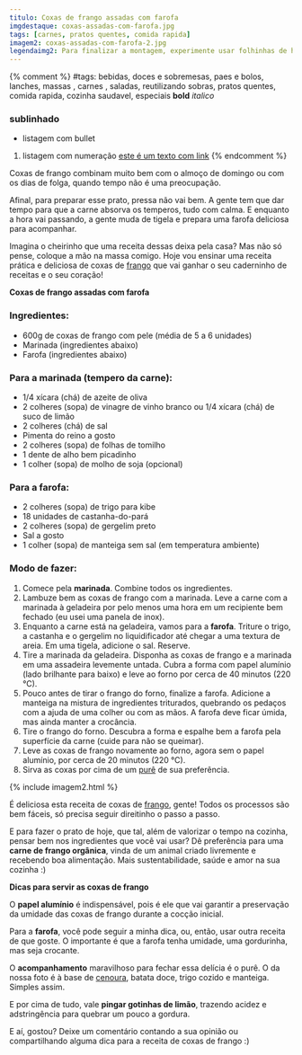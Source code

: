 ```yaml
---
titulo: Coxas de frango assadas com farofa
imgdestaque: coxas-assadas-com-farofa.jpg
tags: [carnes, pratos quentes, comida rapida]
imagem2: coxas-assadas-com-farofa-2.jpg
legendaimg2: Para finalizar a montagem, experimente usar folhinhas de hortelã. 
---
```

{% comment %}
#tags: bebidas, doces e sobremesas, paes e bolos, lanches, massas , carnes , saladas, reutilizando sobras, pratos quentes, comida rapida, cozinha saudavel, especiais
**bold**
*italico*
### sublinhado
* listagem com bullet
1. listagem com numeração
[este é um texto com link](https://www.enderecodolink.com)
{% endcomment %}

Coxas de frango combinam muito bem com o almoço de domingo ou com os dias de folga, quando tempo não é uma preocupação. 

Afinal, para preparar esse prato, pressa não vai bem. A gente tem que dar tempo para que a carne absorva os temperos, tudo com calma. E enquanto a hora vai passando, a gente muda de tigela e prepara uma farofa deliciosa para acompanhar.

Imagina o cheirinho que uma receita dessas deixa pela casa? Mas não só pense, coloque a mão na massa comigo. Hoje vou ensinar uma receita prática e deliciosa de coxas de [frango](http://paneladepau.com.br/frango-frito/) que vai ganhar o seu caderninho de receitas e o seu coração!

**Coxas de frango assadas com farofa** 

### Ingredientes: 

* 600g de coxas de frango com pele (média de 5 a 6 unidades)
* Marinada (ingredientes abaixo)
* Farofa (ingredientes abaixo)

### Para a marinada (tempero da carne): 

* 1/4 xícara (chá) de azeite de oliva 
* 2 colheres (sopa) de vinagre de vinho branco ou 1/4 xícara (chá) de suco de limão
* 2 colheres (chá) de sal
* Pimenta do reino a gosto
* 2 colheres (sopa) de folhas de tomilho
* 1 dente de alho bem picadinho
* 1 colher (sopa) de molho de soja (opcional)

### Para a farofa: 

* 2 colheres (sopa) de trigo para kibe
* 18 unidades de castanha-do-pará
* 2 colheres (sopa) de gergelim preto
* Sal a gosto
* 1 colher (sopa) de manteiga sem sal (em temperatura ambiente)

### Modo de fazer: 

1. Comece pela **marinada**. Combine todos os ingredientes. 
2. Lambuze bem as coxas de frango com a marinada. Leve a carne com a marinada à geladeira por pelo menos uma hora em um recipiente bem fechado (eu usei uma panela de inox).
3. Enquanto a carne está na geladeira, vamos para a **farofa**. Triture o trigo, a castanha e o gergelim no liquidificador até chegar a uma textura de areia. Em uma tigela, adicione o sal. Reserve. 
4. Tire a marinada da geladeira. Disponha as coxas de frango e a marinada em uma assadeira levemente untada. Cubra a forma com papel alumínio (lado brilhante para baixo) e leve ao forno por cerca de 40 minutos (220 °C).
5. Pouco antes de tirar o frango do forno, finalize a farofa. Adicione a manteiga na mistura de ingredientes triturados, quebrando os pedaços com a ajuda de uma colher ou com as mãos. A farofa deve ficar úmida, mas ainda manter a crocância.  
6. Tire o frango do forno. Descubra a forma e espalhe bem a farofa pela superfície da carne (cuide para não se queimar).
7. Leve as coxas de frango novamente ao forno, agora sem o papel alumínio, por cerca de 20 minutos (220 °C). 
8. Sirva as coxas por cima de um [purê](http://paneladepau.com.br/pure-de-batatas/) de sua preferência. 

{% include imagem2.html %}

É deliciosa esta receita de coxas de [frango](http://paneladepau.com.br/frango-de-natal/), gente! Todos os processos são bem fáceis, só precisa seguir direitinho o passo a passo. 

E para fazer o prato de hoje, que tal, além de valorizar o tempo na cozinha, pensar bem nos ingredientes que você vai usar? Dê preferência para uma **carne de frango orgânica**, vinda de um animal criado livremente e recebendo boa alimentação. Mais sustentabilidade, saúde e amor na sua cozinha :)

**Dicas para servir as coxas de frango**  

O **papel alumínio** é indispensável, pois é ele que vai garantir a preservação da umidade das coxas de frango durante a cocção inicial. 

Para a **farofa**, você pode seguir a minha dica, ou, então, usar outra receita de que goste. O importante é que a farofa tenha umidade, uma gordurinha, mas seja crocante. 

O **acompanhamento** maravilhoso para fechar essa delícia é o purê. O da nossa foto é à base de [cenoura](http://paneladepau.com.br/creme-de-cenoura/), batata doce, trigo cozido e manteiga. Simples assim.

E por cima de tudo, vale **pingar gotinhas de limão**, trazendo acidez e adstringência para quebrar um pouco a gordura.  


E aí, gostou? Deixe um comentário contando a sua opinião ou compartilhando alguma dica para a receita de coxas de frango :)
